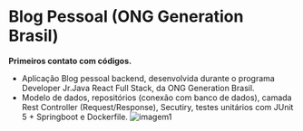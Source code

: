 # Blog Pessoal (ONG Generation Brasil)
 
**Primeiros contato com códigos.**
- Aplicação Blog pessoal backend, desenvolvida durante o programa Developer Jr.Java React Full Stack, da ONG Generation Brasil.
- Modelo de dados, repositórios (conexão com banco de dados), camada Rest Controller (Request/Response), Secutiry, testes unitários com JUnit 5 + Springboot e Dockerfile.
![imagem1](https://i.imgur.com/IcLtFqS.png)
